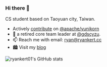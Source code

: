### Hi there 👋

CS student based on Taoyuan city, Taiwan.

- Actively [contribute](https://github.com/search?q=is%3Apr+author%3Aryankert01+repo%3Aapache%2Fyunikorn-site+repo%3Aapache%2Fyunikorn-core++repo%3Aapache%2Fyunikorn-k8shim++repo%3Aapache%2Fyunikorn-release+repo%3Aapache%2Fyunikorn-scheduler-interface+repo%3Aapache%2Fyunikorn-web&type=commits&query=repo%3Aapache%2Fyunikorn-site+repo%3Aapache%2Fyunikorn-core++repo%3Aapache%2Fyunikorn-k8shim++repo%3Aapache%2Fyunikorn-release+repo%3Aapache%2Fyunikorn-scheduler-interface+repo%3Aapache%2Fyunikorn-web+is%3Apr+author%3Aryankert01) on [@apache/yunikorn](https://yunikorn.apache.org/)
- 🔭 a retired core team leader at [@gdscyzu](https://github.com/gdscyzu).
- 📫 Reach me with email: ryan@ryankert.cc
- 🏙 Visit my [blog](https://blog.ryankert.cc)



![ryankert01's GitHub stats](https://github-readme-stats.vercel.app/api?username=ryankert01&theme=tokyonight&show_icons=true)




<!-- ![LeetCode Stats](https://leetcard.jacoblin.cool/ryankert?theme=dark&font=Coming%20Soon) -->
<!-- ![](https://visitor-badge.glitch.me/badge?page_id=ryankert01.ryankert01) -->
